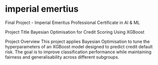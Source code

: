 # imperial emertius
Final Project - Imperial Emeritus Professional Certificate in AI &amp; ML

Project Title
Bayesian Optimisation for Credit Scoring Using XGBoost

Project Overview
This project applies Bayesian Optimisation to tune the hyperparameters of an XGBoost model designed to predict credit default risk. The goal is to improve classification performance while maintaining fairness and generalisability across different subgroups.
